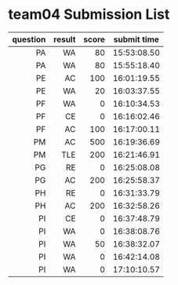 # team04 Submission List
question | result | score | submit time
----:|----:|-----:|-----
PA | WA | 80 | 15:53:08.50 
PA | WA | 80 | 15:55:18.40 
PE | AC | 100 | 16:01:19.55 
PE | WA | 20 | 16:03:37.55 
PF | WA | 0 | 16:10:34.53 
PF | CE | 0 | 16:16:02.46 
PF | AC | 100 | 16:17:00.11 
PM | AC | 500 | 16:19:36.69 
PM | TLE | 200 | 16:21:46.91 
PG | RE | 0 | 16:25:08.08 
PG | AC | 200 | 16:25:58.37 
PH | RE | 0 | 16:31:33.79 
PH | AC | 200 | 16:32:58.26 
PI | CE | 0 | 16:37:48.79 
PI | WA | 0 | 16:38:08.76 
PI | WA | 50 | 16:38:32.07 
PI | WA | 0 | 16:42:14.08 
PI | WA | 0 | 17:10:10.57 
